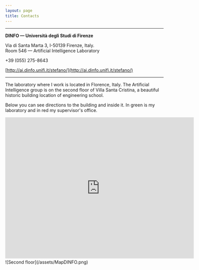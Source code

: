 ```yaml
---
layout: page
title: Contacts
---
```


---

**DINFO &mdash; Universit&agrave; degli Studi di Firenze**

Via di Santa Marta 3, I-50139 Firenze, Italy.  
Room 546 &mdash; Artificial Intelligence Laboratory

<script type="text/javascript">document.write("<n uers=\"znvygb:fgrsnab.znegvan@havsv.vg\" ery=\"absbyybj\">fgrsnab.znegvan@havsv.vg</n>".replace(/[a-zA-Z]/g,function(e){return String.fromCharCode((e<="Z"?90:122)>=(e=e.charCodeAt(0)+13)?e:e-26)}));</script>
        
+39 (055) 275-8643

[http://ai.dinfo.unifi.it/stefano/](http://ai.dinfo.unifi.it/stefano/)

---

The laboratory where I work is located in Florence, Italy. The Artificial Intelligence group is on the second floor of Villa Santa Cristina, a beautiful historic building location of engineering school.

Below you can see directions to the building and inside it. In green is my laboratory and in red my supervisor's office.

<iframe src="https://www.google.com/maps/embed?pb=!1m18!1m12!1m3!1d2879.7625606864754!2d11.250810715777506!3d43.798539751037914!2m3!1f0!2f0!3f0!3m2!1i1024!2i768!4f13.1!3m3!1m2!1s0x132a5429aa15678d%3A0x95538b98c8b05de5!2sVia+di+Santa+Marta%2C+3%2C+50139+Firenze+FI!5e0!3m2!1sit!2sit!4v1521652064072" width="600" height="450" frameborder="0" style="border:0" allowfullscreen></iframe>  
![Second floor](/assets/MapDINFO.png)
